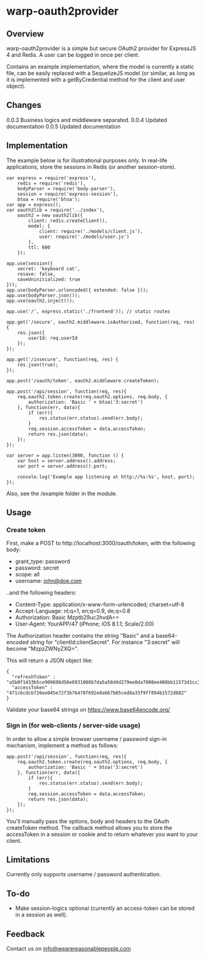 # warp-oauth2provider

## Overview
warp-oauth2provider is a simple but secure OAuth2 provider for ExpressJS 4 and Redis. A user can be logged in once per client.

Contains an example implementation, where the model is currently a static file, can be easily replaced with a SequelizeJS model (or similar, as long as it is implemented with a getByCredential method for the client and user object).

## Changes
0.0.3 Business logics and middleware separated.
0.0.4 Updated documentation
0.0.5 Updated documentation

## Implementation
The example below is for illustrational purposes only. In real-life applications, store the sessions in Redis (or another session-store).

	var express = require('express'),
	    redis = require('redis'),
	    bodyParser = require('body-parser'),
	    session = require('express-session'),
	    btoa = require('btoa');
	var app = express();
	var oauth2lib = require('../index'),
	    oauth2 = new oauth2lib({
	        client: redis.createClient(),
	        model: {
	            client: require('./models/client.js'),
	            user: require('./models/user.js')
	        },
	        ttl: 600
	    });
	
	app.use(session({
	    secret: 'keyboard cat',
	    resave: false,
	    saveUninitialized: true
	}));
	app.use(bodyParser.urlencoded({ extended: false }));
	app.use(bodyParser.json());
	app.use(oauth2.inject());
	
	app.use('/', express.static('./frontend')); // static routes
	
	app.get('/secure', oauth2.middleware.isAuthorised, function(req, res) {
	    res.json({
	        userId: req.userId
	    });
	});
	
	app.get('/insecure', function(req, res) {
	    res.json(true);
	});
	
	app.post('/oauth/token', oauth2.middleware.createToken);
	
	app.post('/api/session', function(req, res){
	    req.oauth2.token.create(req.oauth2.options, req.body, {
	        authorization: 'Basic ' + btoa('3:secret')
	    }, function(err, data){
	        if (err){
	            res.status(err.status).send(err.body);
	        }
	        req.session.accessToken = data.accessToken;
	        return res.json(data);
	    });
	});
	
	var server = app.listen(3000, function () {
	    var host = server.address().address;
	    var port = server.address().port;
	
	    console.log('Example app listening at http://%s:%s', host, port);
	});

Also, see the /example folder in the module.

## Usage
### Create token
First, make a POST to http://localhost:3000/oauth/token, with the following body:

- grant_type: password
- password: secret
- scope: all
- username: john@doe.com

..and the following headers:

- Content-Type: application/x-www-form-urlencoded; charset=utf-8
- Accept-Language: nl;q=1, en;q=0.9, de;q=0.8
- Authorization: Basic Mzptb29uc2hvdA==
- User-Agent: YourAPP/47 (iPhone; iOS 8.1.1; Scale/2.00)

The Authorization header contains the string "Basic" and a base64-encoded string for "clientId:clientSecret". For instance "3:secret" will become "MzpzZWNyZXQ=".

This will return a JSON object like:

	{
	  "refreshToken" : "a5b0f1433b5ce909698d56e8931008b7da5a58d4d279ee8da7008ee408bb11573d1cc361f7350478fa9a51862341a97ddac73f4f75a13e3e5a9d797224274876",
	  "accessToken" : "471c6cdcb726ee045e72f3b76478f692e8a667b05ced8a33f9ff894b1572d882"
	}

Validate your base64 strings on https://www.base64encode.org/

### Sign in (for web-clients / server-side usage)
In order to allow a simple browser username / password sign-in mechanism, implement a method as follows:

	app.post('/api/session', function(req, res){
	    req.oauth2.token.create(req.oauth2.options, req.body, {
	        authorization: 'Basic ' + btoa('3:secret')
	    }, function(err, data){
	        if (err){
	            res.status(err.status).send(err.body);
	        }
	        req.session.accessToken = data.accessToken;
	        return res.json(data);
	    });
	});

You'll manually pass the options, body and headers to the OAuth createToken method. The callback method allows you to store the accessToken in a session or cookie and to return whatever you want to your client.

## Limitations
Currently only supports username / password authentication.

## To-do
- Make session-logics optional (currently an access-token can be stored in a session as well).

## Feedback
Contact us on info@wearereasonablepeople.com